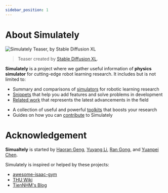 ```yaml
---
sidebar_position: 1
---
```


# About Simulately

![Simulately Teaser, by Stable Diffusion XL](/img/teaser.jpg)

> Teaser created by [Stable Diffusion XL](https://stability.ai/stable-diffusion).

**Simulately** is a project where we gather useful information of **physics simulator** for cutting-edge robot learning research. It includes but is not limited to:

- Summary and comparisons of [simulators](./category/simulators) for robotic learning research
- [Snippets](./category/snippets) that help you add features and solve problems in development
- [Related work](/related) that represents the latest advancements in the field
<!-- - [Related work](./category/related-work) that represents the latest advancements in the field -->
- A collection of useful and powerful [toolkits](./category/toolkits) that boosts your research
- Guides on how you can [contribute](./contribute) to Simulately

# Acknowledgement

**Simualtely** is started by [Haoran Geng](https://geng-haoran.github.io/), [Yuyang Li](https://yuyangli.com/), [Ran Gong](https://nikepupu.github.io/), and [Yuanpei Chen](https://cypypccpy.github.io/).

Simulately is inspired or helped by these projects:

- [awesome-isaac-gym](https://github.com/wangcongrobot/awesome-isaac-gym)
- [THU Wiki](https://thu.wiki/)
- [TienNHM's Blog](https://github.com/TienNHM/tiennhm.github.io)
